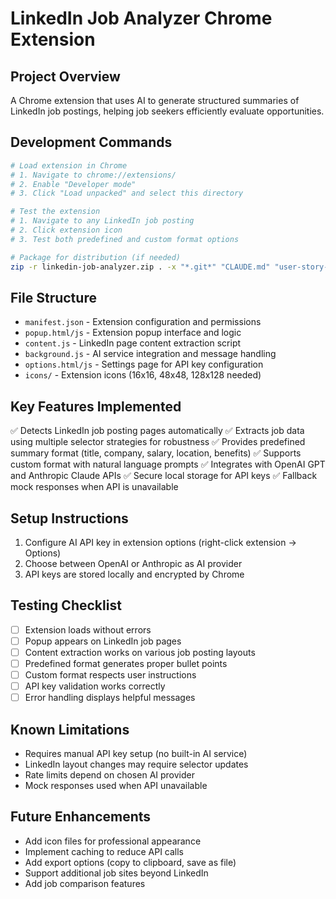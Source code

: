 # LinkedIn Job Analyzer Chrome Extension

## Project Overview
A Chrome extension that uses AI to generate structured summaries of LinkedIn job postings, helping job seekers efficiently evaluate opportunities.

## Development Commands
```bash
# Load extension in Chrome
# 1. Navigate to chrome://extensions/
# 2. Enable "Developer mode"
# 3. Click "Load unpacked" and select this directory

# Test the extension
# 1. Navigate to any LinkedIn job posting
# 2. Click extension icon
# 3. Test both predefined and custom format options

# Package for distribution (if needed)
zip -r linkedin-job-analyzer.zip . -x "*.git*" "CLAUDE.md" "user-story-job-summary.md"
```

## File Structure
- `manifest.json` - Extension configuration and permissions
- `popup.html/js` - Extension popup interface and logic
- `content.js` - LinkedIn page content extraction script
- `background.js` - AI service integration and message handling
- `options.html/js` - Settings page for API key configuration
- `icons/` - Extension icons (16x16, 48x48, 128x128 needed)

## Key Features Implemented
✅ Detects LinkedIn job posting pages automatically
✅ Extracts job data using multiple selector strategies for robustness
✅ Provides predefined summary format (title, company, salary, location, benefits)
✅ Supports custom format with natural language prompts
✅ Integrates with OpenAI GPT and Anthropic Claude APIs
✅ Secure local storage for API keys
✅ Fallback mock responses when API is unavailable

## Setup Instructions
1. Configure AI API key in extension options (right-click extension → Options)
2. Choose between OpenAI or Anthropic as AI provider
3. API keys are stored locally and encrypted by Chrome

## Testing Checklist
- [ ] Extension loads without errors
- [ ] Popup appears on LinkedIn job pages
- [ ] Content extraction works on various job posting layouts
- [ ] Predefined format generates proper bullet points
- [ ] Custom format respects user instructions
- [ ] API key validation works correctly
- [ ] Error handling displays helpful messages

## Known Limitations
- Requires manual API key setup (no built-in AI service)
- LinkedIn layout changes may require selector updates
- Rate limits depend on chosen AI provider
- Mock responses used when API unavailable

## Future Enhancements
- Add icon files for professional appearance
- Implement caching to reduce API calls
- Add export options (copy to clipboard, save as file)
- Support additional job sites beyond LinkedIn
- Add job comparison features